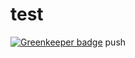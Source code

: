 # test

[![Greenkeeper badge](https://badges.greenkeeper.io/finnp/test.svg)](https://greenkeeper.io/)
push
